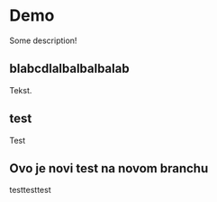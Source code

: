 # Demo

Some description!

## blabcdlalbalbalbalab

Tekst.

## test

Test

## Ovo je novi test na novom branchu

testtesttest
